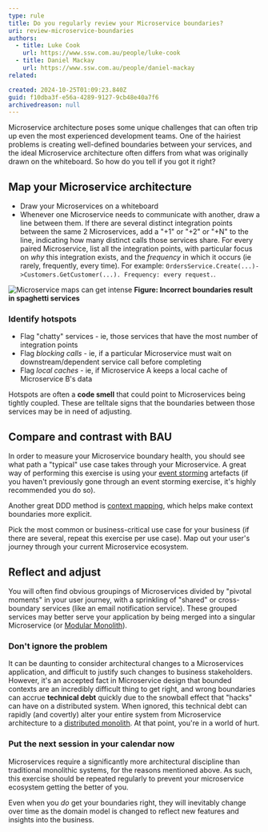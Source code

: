 ```yaml
---
type: rule
title: Do you regularly review your Microservice boundaries?
uri: review-microservice-boundaries
authors:
  - title: Luke Cook
    url: https://www.ssw.com.au/people/luke-cook
  - title: Daniel Mackay
    url: https://www.ssw.com.au/people/daniel-mackay
related:

created: 2024-10-25T01:09:23.840Z
guid: f10dba3f-e56a-4289-9127-9cb48e40a7f6
archivedreason: null
---
```

Microservice architecture poses some unique challenges that can often trip up even the most experienced development teams. One of the hairiest problems is creating well-defined boundaries between your services, and the ideal Microservice architecture often differs from what was originally drawn on the whiteboard. So how do you tell if you got it right?
<!-- endintro -->

## Map your Microservice architecture

* Draw your Microservices on a whiteboard
* Whenever one Microservice needs to communicate with another, draw a line between them. If there are several distinct integration points between the same 2 Microservices, add a "+1" or "+2" or "+N" to the line, indicating how many distinct calls those services share. For every paired Microservice, list all the integration points, with particular focus on *why* this integration exists, and the *frequency* in which it occurs (ie rarely, frequently, every time). For example: `OrdersService.Create(...)->Customers.GetCustomer(...). Frequency: every request.`.

![Microservice maps can get intense](bad-example-microservice-boundaries.png)
**Figure: Incorrect boundaries result in spaghetti services**

### Identify hotspots

* Flag "chatty" services - ie, those services that have the most number of integration points
* Flag *blocking calls* - ie, if a particular Microservice must wait on downstream/dependent service call before completing
* Flag *local caches* - ie, if Microservice A keeps a local cache of Microservice B's data

Hotspots are often a **code smell** that could point to Microservices being tightly coupled. These are telltale signs that the boundaries between those services may be in need of adjusting.

## Compare and contrast with BAU

In order to measure your Microservice boundary health, you should see what path a "typical" use case takes through your Microservice.
A great way of performing this exercise is using your [event storming](https://ssw.com.au/rules/event-storming) artefacts (if you haven't previously gone through an event storming exercise, it's highly recommended you do so).

Another great DDD method is [context mapping](https://www.infoq.com/articles/ddd-contextmapping/), which helps make context boundaries more explicit.

Pick the most common or business-critical use case for your business (if there are several, repeat this exercise per use case). Map out your user's journey through your current Microservice ecosystem.

## Reflect and adjust

You will often find obvious groupings of Microservices divided by "pivotal moments" in your user journey, with a sprinkling of "shared" or cross-boundary services (like an email notification service). These grouped services may better serve your application by being merged into a singular Microservice (or [Modular Monolith](https://ssw.com.au/rules/rules-to-better-modular-monoliths)).

### Don't ignore the problem

It can be daunting to consider architectural changes to a Microservices application, and difficult to justify such changes to business stakeholders. However, it's an accepted fact in Microservice design that bounded contexts are an incredibly difficult thing to get right, and wrong boundaries can accrue **technical debt** quickly due to the snowball effect that "hacks" can have on a distributed system. When ignored, this technical debt can rapidly (and covertly) alter your entire system from Microservice architecture to a [distributed monolith](https://medium.com/simpplr-technology/microservices-architecture-the-hard-parts-trap-of-distributed-monolith-7d707858aa32). At that point, you're in a world of hurt.

### Put the next session in your calendar now

Microservices require a significantly more architectural discipline than traditional monolithic systems, for the reasons mentioned above. As such, this exercise should be repeated regularly to prevent your microservice ecosystem getting the better of you.

Even when you *do* get your boundaries right, they will inevitably change over time as the domain model is changed to reflect new features and insights into the business.
